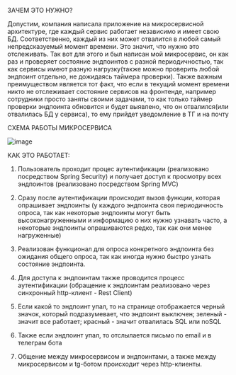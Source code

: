 ЗАЧЕМ ЭТО НУЖНО?

Допустим, компания написала приложение на микросервисной архитектуре, где каждый сервис работает независимо и имеет свою БД. Соответственно, каждый из них может отвалится в любой самый непредсказуемый момент времени. Это значит, что нужно это отслеживать. Так вот для этого и был написан мой микросервис, он как раз и проверяет состояние эндпоинтов с разной периодичностью, так как сервисы имеют разную нагрузку(также можно проверить любой эндпоинт отдельно, не дожидаясь таймера проверки). Также важным преимуществом является тот факт, что если в текущий момент времени никто не отслеживает состояние сервисов на фронтенде, например сотрудники просто заняты своими задачами, то как только таймер проверки эндпоинта обновится и будет выявлено, что он отвалился(или отвалилась БД у сервиса), то ему прийдет уведомление в ТГ и на почту

СХЕМА РАБОТЫ МИКРОСЕРВИСА

![image](https://github.com/malykhnik/CheckServicesHealth/assets/91732507/a41c2197-382a-43e9-a5e2-747ea82cd915)


КАК ЭТО РАБОТАЕТ:

1) Пользователь проходит процес аутентификации (реализовано посредством Spring Security) и получает доступ к просмотру всех эндпоинтов (реализовано посредством Spring MVC)

2) Сразу после аутентификации происходит вызов функции, которая опрашивает эндпоинты (у каждого эндпоинта своя периодичность опроса, так как некоторые эндпоинты могут быть высоконагруженными и информацию о них нужно узнавать часто, а некоторые эндпоинты опрашиваются редко, так как они менее нагруженные)

3) Реализован функционал для опроса конкретного эндпоинта без ожидания общего опроса, так как иногда нужно быстро узнать состояние эндпоинта.

4) Для доступа к эндпоинтам также проводится процесс аутентификации (обращение к эндпоинтам реализовано через синхронный http-клиент - Rest Client)

5) Если какой то эндпоинт упал, то на странице отображается черный значок, который подразумевает, что эндпоинт выключен; зеленый - значит все работает; красный - значит отвалилась SQL или noSQL

6) Также если эндпоинт упал, то отслылается письмо по email и в телеграм бота

7) Общение между микросервисом и эндпоинтами, а также между микросервисом и tg-ботом происходит через http-клиенты.

